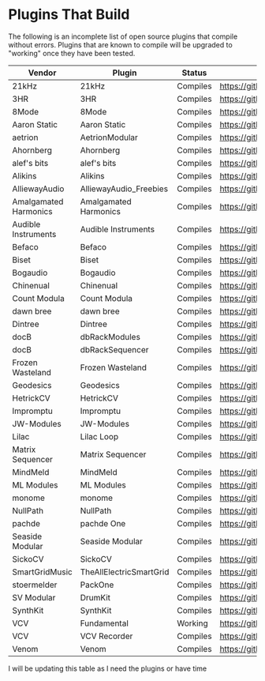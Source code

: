 # Plugins That Build

The following is an incomplete list of open source plugins that compile without errors.
Plugins that are known to compile will be upgraded to "working" once they have been tested.

| Vendor | Plugin | Status | Repo |
| ------ | ------ | ------ | ---- |
| 21kHz | 21kHz | Compiles | https://github.com/netboy3/21kHz-rack-plugins |
| 3HR | 3HR | Compiles | https://github.com/Geekachuqt/3HR |
| 8Mode | 8Mode | Compiles | https://github.com/8Mode/8Mode-VCV_Modules |
| Aaron Static | Aaron Static | Compiles | https://github.com/aaronstatic/AaronStatic_modules |
| aetrion | AetrionModular | Compiles | https://github.com/aetrion-music/aetrion-modular |
| Ahornberg | Ahornberg | Compiles | https://github.com/Ahornberg/Ahornberg-VCV-Modules |
| alef's bits | alef's bits | Compiles | https://github.com/alefnull/alefsbits |
| Alikins | Alikins | Compiles | https://github.com/alikins/Alikins-rack-plugins |
| AlliewayAudio | AlliewayAudio_Freebies | Compiles | https://github.com/AlliewayAudio/AlliewayAudio_Freebies|
| Amalgamated Harmonics | Amalgamated Harmonics | Compiles | https://github.com/jhoar/AmalgamatedHarmonics |
Audible Instruments | Audible Instruments | Compiles | https://github.com/VCVRack/AudibleInstruments |
| Befaco | Befaco | Compiles | https://github.com/VCVRack/Befaco |
| Biset | Biset | Compiles | https://github.com/gibbonjoyeux/VCV-Biset |
| Bogaudio | Bogaudio | Compiles | https://github.com/bogaudio/BogaudioModules |
| Chinenual | Chinenual | Compiles | https://github.com/chinenual/Chinenual-VCV |
| Count Modula | Count Modula | Compiles | https://github.com/countmodula/VCVRackPlugins |
| dawn bree | dawn bree | Compiles | https://github.com/jonesnxt/dawnbree |
| Dintree | Dintree | Compiles | https://github.com/hires/Dintree-Virtual |
| docB | dbRackModules | Compiles | https://github.com/docb/dbRackModules |
| docB | dbRackSequencer | Compiles | https://github.com/docb/dbRackSequencer |
| Frozen Wasteland | Frozen Wasteland | Compiles | https://github.com/almostEric/FrozenWasteland |
| Geodesics | Geodesics | Compiles | https://github.com/MarcBoule/Geodesics/  |
| HetrickCV | HetrickCV | Compiles | https://github.com/mhetrick/hetrickcv |
| Impromptu | Impromptu | Compiles | https://github.com/MarcBoule/ImpromptuModular/ |
| JW-Modules | JW-Modules | Compiles | https://github.com/jeremywen/JW-Modules |
| Lilac | Lilac Loop | Compiles | https://github.com/grough/lilac-loop-vcv |
| Matrix Sequencer | Matrix Sequencer | Compiles | https://github.com/Retr0-code/Matrix-Sequncer |
| MindMeld | MindMeld | Compiles | https://github.com/MarcBoule/MindMeldModular |
| ML Modules | ML Modules | Compiles | https://github.com/martin-lueders/ML_modules |
| monome | monome | Compiles | https://github.com/Dewb/monome-rack |
| NullPath | NullPath | Compiles | https://github.com/alefnull/NullPath |
| pachde | pachde One | Compiles | https://github.com/Paul-Dempsey/pachde1 |
| Seaside Modular | Seaside Modular | Compiles | https://github.com/abluenautilus/SeasideModularVCV |
| SickoCV | SickoCV | Compiles | https://github.com/sickozell/SickoCV |
| SmartGridMusic | TheAllElectricSmartGrid | Compiles | https://github.com/jvictor0/theallelectricsmartgrid |
| stoermelder | PackOne | Compiles | https://github.com/stoermelder/vcvrack-packone |
| SV Modular | DrumKit | Compiles | https://github.com/SVModular/DrumKit |
| SynthKit | SynthKit | Compiles | https://github.com/jerrysievert/synthkit/ |
| VCV | Fundamental | Working | https://github.com/VCVRack/Fundamental |
| VCV | VCV Recorder | Compiles | https://github.com/VCVRack/VCV-Recorder |
| Venom | Venom | Compiles | https://github.com/DaveBenham/VenomModules |

I will be updating this table as I need the plugins or have time